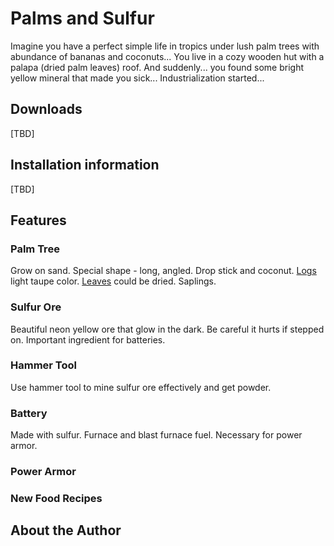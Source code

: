 # Palms and Sulfur

Imagine you have a perfect simple life in tropics under 
lush palm trees with abundance of bananas and coconuts... 
You live in a cozy wooden hut with a palapa (dried 
palm leaves) roof. And suddenly... you found some bright 
yellow mineral that made you sick... 
Industrialization started...

## Downloads

[TBD]

## Installation information

[TBD]

## Features

### Palm Tree

Grow on sand. Special shape - long, angled. Drop stick and 
coconut. [Logs](docs/palm_logs.md) light taupe color. 
[Leaves](docs/palm_leaves.md) could be dried. 
Saplings.

### Sulfur Ore
Beautiful neon yellow ore that glow in the dark. Be careful 
it hurts if stepped on. Important ingredient for batteries.

### Hammer Tool
Use hammer tool to mine sulfur ore effectively and get 
powder.

### Battery
Made with sulfur. Furnace and blast furnace fuel. 
Necessary for power armor.

### Power Armor

### New Food Recipes

## About the Author

